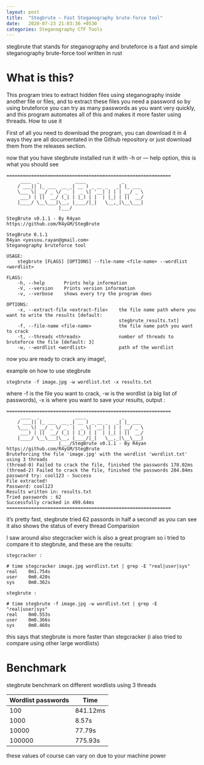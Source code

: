 ```yaml
---
layout: post
title:  "Stegbrute — Fast Steganography brute-force tool"
date:   2020-07-23 21:03:36 +0530
categories: Steganography CTF Tools
---
```



stegbrute that stands for steganography and bruteforce is a fast and simple steganography brute-force tool written in rust


# What is this?
This program tries to extract hidden files using steganography inside another file or files, and to extract these files you need a password so by using bruteforce you can try as many passwords as you want very quickly, and this program automates all of this and makes it more faster using threads.
How to use it


First of all you need to download the program, you can download it in 4 ways they are all documentated in the Github repository or just download them from the releases section.


now that you have stegbrute installed run it with -h or — help option, this is what you should see
```
============================================================
     ____  _             ____             _
    / ___|| |_ ___  __ _| __ ) _ __ _   _| |_ ___
    \___ \| __/ _ \/ _` |  _ \| '__| | | | __/ _ \
     ___) | ||  __/ (_| | |_) | |  | |_| | ||  __/
    |____/ \__\___|\__, |____/|_|   \__,_|\__\___|
                   |___/

StegBrute v0.1.1 - By R4yan
https://github.com/R4yGM/StegBrute

StegBrute 0.1.1
R4yan <yessou.rayan@gmail.com>
Steganography bruteforce tool

USAGE:
    stegbrute [FLAGS] [OPTIONS] --file-name <file-name> --wordlist <wordlist>

FLAGS:
    -h, --help       Prints help information
    -V, --version    Prints version information
    -v, --verbose    shows every try the program does

OPTIONS:
    -x, --extract-file <extract-file>    the file name path where you want to write the results [default:
                                         stegbrute_results.txt]
    -f, --file-name <file-name>          the file name path you want to crack
    -t, --threads <threads>              number of threads to bruteforce the file [default: 3]
    -w, --wordlist <wordlist>            path of the wordlist
```
now you are ready to crack any image!,

example on how to use stegbrute
```
stegbrute -f image.jpg -w wordlist.txt -x results.txt
```

where -f is the file you want to crack, -w is the wordlist (a big list of passwords), -x is where you want to save your results, output :

```
============================================================
     ____  _             ____             _
    / ___|| |_ ___  __ _| __ ) _ __ _   _| |_ ___
    \___ \| __/ _ \/ _` |  _ \| '__| | | | __/ _ \
     ___) | ||  __/ (_| | |_) | |  | |_| | ||  __/
    |____/ \__\___|\__, |____/|_|   \__,_|\__\___|
                   |___/StegBrute v0.1.1 - By R4yan
https://github.com/R4yGM/StegBrute
Bruteforcing the file 'image.jpg' with the wordlist 'wordlist.txt' using 3 threads
(thread-0) Failed to crack the file, finished the passwords 178.02ms
(thread-2) Failed to crack the file, finished the passwords 284.84ms
password try: cool123 - Success
File extracted!
Password: cool123
Results written in: results.txt
Tried passwords : 62
Successfully cracked in 499.64ms
============================================================
```

it’s pretty fast, stegbrute tried 62 passords in half a second! as you can see it also shows the status of every thread
Comparision


I saw around also stegcracker wich is also a great program so i tried to compare it to stegbrute, and these are the results:

```
stegcracker :

# time stegcracker image.jpg wordlist.txt | grep -E "real|user|sys"
real    0m1.754s
user    0m0.420s
sys     0m0.362s
```

```
stegbrute :

# time stegbrute -f image.jpg -w wordlist.txt | grep -E "real|user|sys"
real    0m0.553s
user    0m0.366s
sys     0m0.460s
```

this says that stegbrute is more faster than stegcracker (i also tried to compare using other large wordlists)



# Benchmark

stegbrute benchmark on different wordlists using 3 threads

| Wordlist passwords   | Time  |  
|---|---|
| 100   | 841.12ms  |  
| 1000  | 8.57s  |   
| 10000 | 77.79s |
| 100000 | 775.93s  |  

these values of course can vary on due to your machine power
